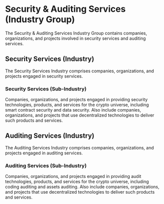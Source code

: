 # Security & Auditing Services (Industry Group)

The Security & Auditing Services Industry Group contains companies, organizations, and projects involved in security services and auditing services.

## Security Services (Industry)

The Security Services Industry comprises companies, organizations, and projects engaged in security services.

### Security Services (Sub-Industry)

Companies, organizations, and projects engaged in providing security technologies, products, and services for the crypto universe, including smart contract security and data security. Also include companies, organizations, and projects that use decentralized technologies to deliver such products and services.



## Auditing Services (Industry)

The Auditing Services Industry comprises companies, organizations, and projects engaged in auditing services.

### Auditing Services (Sub-Industry)

Companies, organizations, and projects engaged in providing audit technologies, products, and services for the crypto universe, including coding auditing and assets auditing. Also include companies, organizations, and projects that use decentralized technologies to deliver such products and services.
